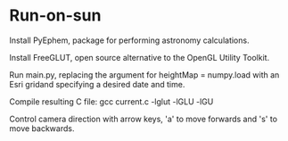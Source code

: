 Run-on-sun
==========

Install PyEphem, package for performing astronomy calculations.

Install FreeGLUT, open source alternative to the OpenGL Utility Toolkit.

Run main.py, replacing the argument for heightMap = numpy.load with an Esri gridand specifying a desired date and time.

Compile resulting C file: gcc current.c -lglut -lGLU -lGU

Control camera direction with arrow keys, 'a' to move forwards and 's' to move backwards.
